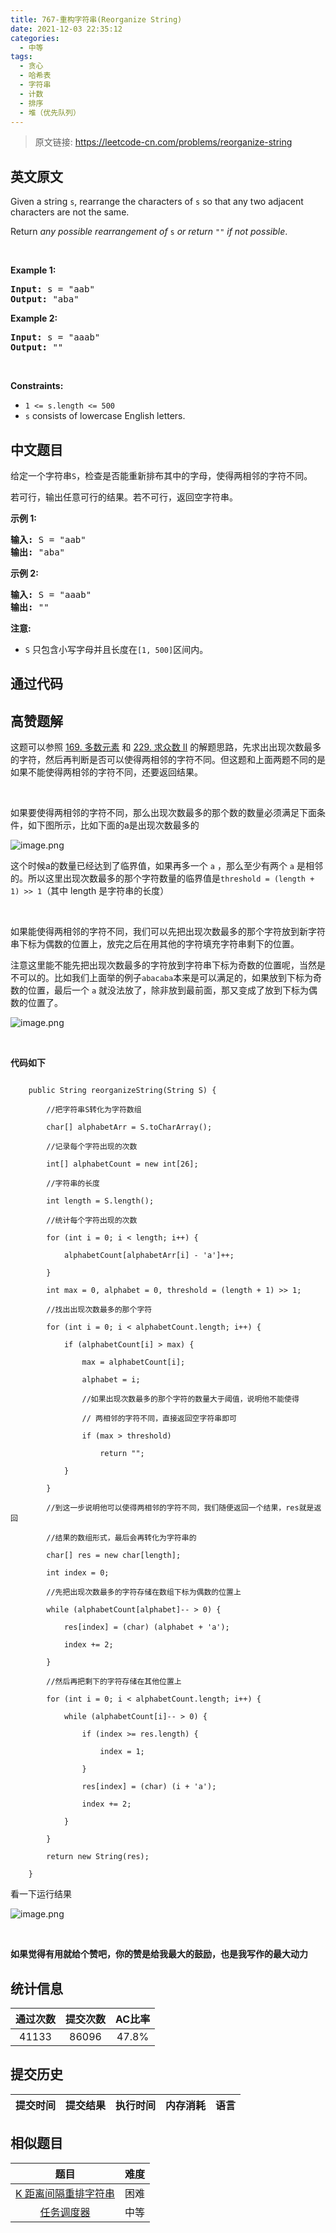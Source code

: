 ```yaml
---
title: 767-重构字符串(Reorganize String)
date: 2021-12-03 22:35:12
categories:
  - 中等
tags:
  - 贪心
  - 哈希表
  - 字符串
  - 计数
  - 排序
  - 堆（优先队列）
---
```


> 原文链接: https://leetcode-cn.com/problems/reorganize-string


## 英文原文
<div><p>Given a string <code>s</code>, rearrange the characters of <code>s</code> so that any two adjacent characters are not the same.</p>

<p>Return <em>any possible rearrangement of</em> <code>s</code> <em>or return</em> <code>&quot;&quot;</code> <em>if not possible</em>.</p>

<p>&nbsp;</p>
<p><strong>Example 1:</strong></p>
<pre><strong>Input:</strong> s = "aab"
<strong>Output:</strong> "aba"
</pre><p><strong>Example 2:</strong></p>
<pre><strong>Input:</strong> s = "aaab"
<strong>Output:</strong> ""
</pre>
<p>&nbsp;</p>
<p><strong>Constraints:</strong></p>

<ul>
	<li><code>1 &lt;= s.length &lt;= 500</code></li>
	<li><code>s</code> consists of lowercase English letters.</li>
</ul>
</div>

## 中文题目
<div><p>给定一个字符串<code>S</code>，检查是否能重新排布其中的字母，使得两相邻的字符不同。</p>

<p>若可行，输出任意可行的结果。若不可行，返回空字符串。</p>

<p><strong>示例&nbsp;1:</strong></p>

<pre>
<strong>输入:</strong> S = &quot;aab&quot;
<strong>输出:</strong> &quot;aba&quot;
</pre>

<p><strong>示例 2:</strong></p>

<pre>
<strong>输入:</strong> S = &quot;aaab&quot;
<strong>输出:</strong> &quot;&quot;
</pre>

<p><strong>注意:</strong></p>

<ul>
	<li><code>S</code> 只包含小写字母并且长度在<code>[1, 500]</code>区间内。</li>
</ul>
</div>

## 通过代码
<RecoDemo>
</RecoDemo>


## 高赞题解


这题可以参照 [169. 多数元素](https://leetcode-cn.com/problems/majority-element/) 和 [229. 求众数 II](https://leetcode-cn.com/problems/majority-element-ii/) 的解题思路，先求出出现次数最多的字符，然后再判断是否可以使得两相邻的字符不同。但这题和上面两题不同的是如果不能使得两相邻的字符不同，还要返回结果。



<br>



如果要使得两相邻的字符不同，那么出现次数最多的那个数的数量必须满足下面条件，如下图所示，比如下面的a是出现次数最多的

![image.png](../images/reorganize-string-0.png)

这个时候a的数量已经达到了临界值，如果再多一个 `a` ，那么至少有两个 `a` 是相邻的。所以这里出现次数最多的那个字符数量的临界值是```threshold = (length + 1) >> 1```（其中 length 是字符串的长度）

<br>



如果能使得两相邻的字符不同，我们可以先把出现次数最多的那个字符放到新字符串下标为偶数的位置上，放完之后在用其他的字符填充字符串剩下的位置。



注意这里能不能先把出现次数最多的字符放到字符串下标为奇数的位置呢，当然是不可以的。比如我们上面举的例子```abacaba```本来是可以满足的，如果放到下标为奇数的位置，最后一个 `a` 就没法放了，除非放到最前面，那又变成了放到下标为偶数的位置了。



![image.png](../images/reorganize-string-1.png)





<br>



**代码如下**



```

    public String reorganizeString(String S) {

        //把字符串S转化为字符数组

        char[] alphabetArr = S.toCharArray();

        //记录每个字符出现的次数

        int[] alphabetCount = new int[26];

        //字符串的长度

        int length = S.length();

        //统计每个字符出现的次数

        for (int i = 0; i < length; i++) {

            alphabetCount[alphabetArr[i] - 'a']++;

        }

        int max = 0, alphabet = 0, threshold = (length + 1) >> 1;

        //找出出现次数最多的那个字符

        for (int i = 0; i < alphabetCount.length; i++) {

            if (alphabetCount[i] > max) {

                max = alphabetCount[i];

                alphabet = i;

                //如果出现次数最多的那个字符的数量大于阈值，说明他不能使得

                // 两相邻的字符不同，直接返回空字符串即可

                if (max > threshold)

                    return "";

            }

        }

        //到这一步说明他可以使得两相邻的字符不同，我们随便返回一个结果，res就是返回

        //结果的数组形式，最后会再转化为字符串的

        char[] res = new char[length];

        int index = 0;

        //先把出现次数最多的字符存储在数组下标为偶数的位置上

        while (alphabetCount[alphabet]-- > 0) {

            res[index] = (char) (alphabet + 'a');

            index += 2;

        }

        //然后再把剩下的字符存储在其他位置上

        for (int i = 0; i < alphabetCount.length; i++) {

            while (alphabetCount[i]-- > 0) {

                if (index >= res.length) {

                    index = 1;

                }

                res[index] = (char) (i + 'a');

                index += 2;

            }

        }

        return new String(res);

    }

```



看一下运行结果

![image.png](../images/reorganize-string-2.png)









<br>



**如果觉得有用就给个赞吧，你的赞是给我最大的鼓励，也是我写作的最大动力**



## 统计信息
| 通过次数 | 提交次数 | AC比率 |
| :------: | :------: | :------: |
|    41133    |    86096    |   47.8%   |

## 提交历史
| 提交时间 | 提交结果 | 执行时间 |  内存消耗  | 语言 |
| :------: | :------: | :------: | :--------: | :--------: |


## 相似题目
|                             题目                             | 难度 |
| :----------------------------------------------------------: | :---------: |
| [K 距离间隔重排字符串](https://leetcode-cn.com/problems/rearrange-string-k-distance-apart/) | 困难|
| [任务调度器](https://leetcode-cn.com/problems/task-scheduler/) | 中等|
